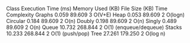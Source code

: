 Class      Execution Time (ms)     Memory Used (KB)     File Size (KB)      Time Complexity 
Graphs          0.059                  89.609                 3                O(V+E) 
Heap            0.053                  89.609                 2                O(logn)
Circular        0.184                  89.609                 2                O(n)
Doubly          0.198                  89.609                 2                O(n)
Singly          0.489                  89.609                 2                O(n)
Queue           10.732                 268.844                2                O(1) (enqueue/dequeue)
Stacks          10.233                 268.844                2                O(1) (push/pop)
Tree            27.261                 179.250                2                O(log n)
